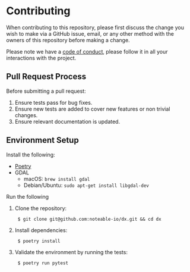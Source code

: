 # Contributing

When contributing to this repository, please first discuss the change you wish to make via a GitHub issue,
email, or any other method with the owners of this repository before making a change. 

Please note we have a [code of conduct](./CODE_OF_CONDUCT.md), please follow it in all your interactions with the project.

## Pull Request Process

Before submitting a pull request:

1. Ensure tests pass for bug fixes.
2. Ensure new tests are added to cover new features or non trivial changes.
3. Ensure relevant documentation is updated.

## Environment Setup

Install the following:

* [Poetry](https://python-poetry.org/docs/#installation)
* GDAL
    * macOS: `brew install gdal`
    * Debian/Ubuntu: `sudo apt-get install libgdal-dev`

Run the following

1. Clone the repository:

        $ git clone git@github.com:noteable-io/dx.git && cd dx

2. Install dependencies:

        $ poetry install

3. Validate the environment by running the tests:

        $ poetry run pytest
